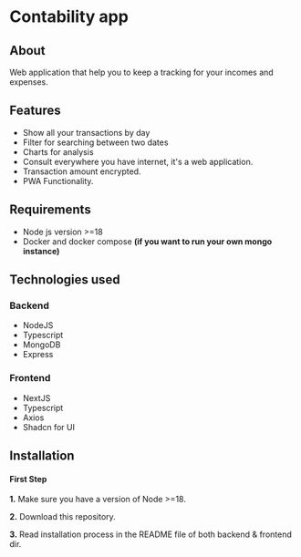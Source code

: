 # Contability app

## About

Web application that help you to keep a tracking for your incomes and expenses.

## Features

- Show all your transactions by day
- Filter for searching between two dates
- Charts for analysis
- Consult everywhere you have internet, it's a web application.
- Transaction amount encrypted.
- PWA Functionality.

## Requirements

- Node js version >=18
- Docker and docker compose **(if you want to run your own mongo instance)**

## Technologies used

### Backend

- NodeJS
- Typescript
- MongoDB
- Express

### Frontend

- NextJS
- Typescript
- Axios
- Shadcn for UI

## Installation

#### First Step

**1.** Make sure you have a version of Node >=18.

**2.** Download this repository.

**3.** Read installation process in the README file of both backend & frontend dir.
